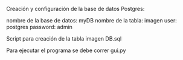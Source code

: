 Creación y configuración de la base de datos Postgres:
  
  nombre de la base de datos: myDB
  nombre de la tabla: imagen
  user: postgres
  password: admin

Script para creación de la tabla imagen DB.sql

Para ejecutar el programa se debe correr gui.py


